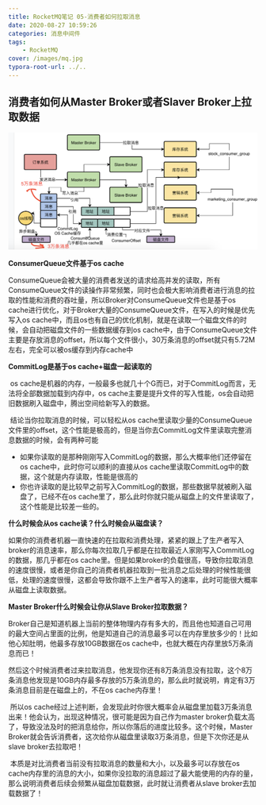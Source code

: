 ```yaml
---
title: RocketMQ笔记 05-消费者如何拉取消息
date: 2020-08-27 10:59:26
categories: 消息中间件
tags:
	- RocketMQ
cover: /images/mq.jpg
typora-root-url: ../..
---
```


## 消费者如何从Master Broker或者Slaver Broker上拉取数据

<img src="/images/%E6%B6%88%E8%B4%B9%E8%80%85%E6%8B%89%E5%8F%96%E6%B6%88%E6%81%AF.png" alt="消费者拉取消息" style="zoom: 50%;" />

**ConsumerQueue文件基于os cache**

​	ConsumeQueue会被大量的消费者发送的请求给高并发的读取，所有ConsumeQueue文件的读操作非常频繁，同时也会极大影响消费者进行消息的拉取的性能和消费的吞吐量，所以Broker对ConsumeQueue文件也是基于os cache进行优化，对于Broker大量的ConsumeQueue文件，在写入的时候是优先写入os cache中，而且os也有自己的优化机制，就是在读取一个磁盘文件的时候，会自动把磁盘文件的一些数据缓存到os cache中，由于ConsumeQueue文件主要是存放消息的offset，所以每个文件很小，30万条消息的offset就只有5.72M左右，完全可以被os缓存到内存cache中



**CommitLog是基于os cache+磁盘一起读取的**

​	os cache是机器的内存，一般最多也就几十个G而已，对于CommitLog而言，无法将全部数据加载到内存中，os cache主要是提升文件的写入性能，os会自动把旧数据刷入磁盘中，腾出空间给新写入的数据。

​	结论当你拉取消息的时候，可以轻松从os cache里读取少量的ConsumeQueue文件里的offset，这个性能是极高的，但是当你去CommitLog文件里读取完整消息数据的时候，会有两种可能

- 如果你读取的是那种刚刚写入CommitLog的数据，那么大概率他们还停留在os cache中，此时你可以顺利的直接从os cache里读取CommitLog中的数据，这个就是内存读取，性能是很高的
- 你也许读取的是比较早之前写入CommitLog的数据，那些数据早就被刷入磁盘了，已经不在os cache里了，那么此时你就只能从磁盘上的文件里读取了，这个性能是比较差一些的。



**什么时候会从os cache读？什么时候会从磁盘读？**

​	如果你的消费者机器一直快速的在拉取和消费处理，紧紧的跟上了生产者写入broker的消息速率，那么你每次拉取几乎都是在拉取最近人家刚写入CommitLog的数据，那几乎都在os cache里。但是如果broker的负载很高，导致你拉取消息的速度很慢，或者是你自己的消费者机器拉取到一批消息之后处理的时候性能很低，处理的速度很慢，这都会导致你跟不上生产者写入的速率，此时可能很大概率从磁盘上读取数据。



**Master Broker什么时候会让你从Slave Broker拉取数据？**

​	Broker自己是知道机器上当前的整体物理内存有多大的，而且他也知道自己可用的最大空间占里面的比例，他是知道自己的消息最多可以在内存里放多少的！比如他心知肚明，他最多存放10GB数据在os cache中，也就大概在内存里放5万条消息而已！

​	然后这个时候消费者过来拉取消息，他发现你还有8万条消息没有拉取，这个8万条消息他发现是10GB内存最多存放的5万条消息的，那么此时就说明，肯定有3万条消息目前是在磁盘上的，不在os cache内存里！

​	所以os cache经过上述判断，会发现此时你很大概率会从磁盘里加载3万条消息出来！他会认为，出现这种情况，很可能是因为自己作为master broker负载太高了，导致没法及时的把消息给你，所以你落后的进度比较多。这个时候，Master Broker就会告诉消费者，这次给你从磁盘里读取3万条消息，但是下次你还是从slave broker去拉取吧！

​	本质是对比消费者当前没有拉取消息的数量和大小，以及最多可以存放在os cache内存里的消息的大小，如果你没拉取的消息超过了最大能使用的内存的量，那么说明消费者后续会频繁从磁盘加载数据，此时就让消费者从slave broker去加载数据了！

